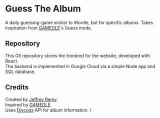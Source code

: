 # Guess The Album

A daily guessing-game similar to Wordle, but for specific albums. Takes inspiration from [GAMEDLE](https://www.gamedle.wtf/#)'s Guess mode. 

## Repository

This Git repository stores the frontend for the website, developed with React. \
The backend is implemented in Google Cloud via a simple Node app and SQL database.

## Credits

Created by [Jeffrey Remy](https://www.linkedin.com/in/jeffrey-remy). \
Inspired by [GAMEDLE](https://www.gamedle.wtf/#). \
Uses [Discogs](https://www.discogs.com/) API for album information. \